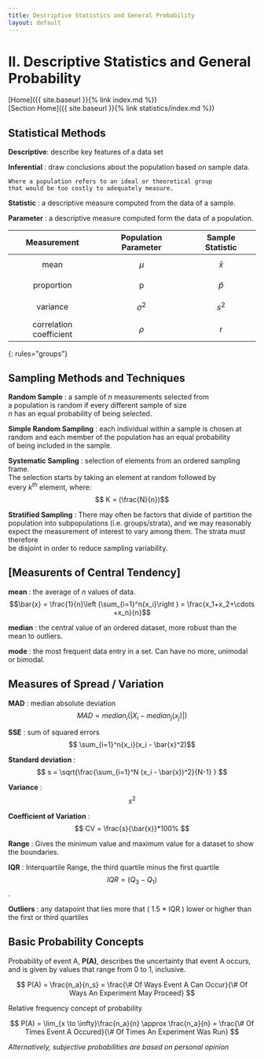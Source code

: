 ```yaml
---
title: Descriptive Statistics and General Probability
layout: default
---
```


# II. Descriptive Statistics and General Probability

[Home]({{ site.baseurl }}{% link index.md %}) <br/>
[Section Home]({{ site.baseurl }}{% link statistics/index.md %})

## Statistical Methods
__Descriptive__: describe key features of a data set
	
__Inferential__
: draw conclusions about the population based on sample data.

	Where a population refers to an ideal or theoretical group
	that would be too costly to adequately measure.
	
__Statistic__
: a descriptive measure computed from the data of a sample.

__Parameter__
: a descriptive measure computed form the data of a population.

|Measurement | Population Parameter | Sample Statistic |
| :---: | :---: | :---: |
|mean | $$\mu$$ | $$\bar{x}$$ |
|proportion | p | $$\hat{p}$$ |
|variance | $$\sigma^{2}$$ | $$s^2$$ |
|correlation coefficient | $$\rho$$ | r |
{: rules="groups"}

## Sampling Methods and Techniques
__Random Sample__
: a sample of *n* measurements selected from <br/>
a population is random if every different sample of size <br/>
*n* has an equal probability of being selected.

__Simple Random Sampling__
: each individual within a sample is chosen at <br/>
random and each member of the population has an equal probability <br/>
of being included in the sample.

__Systematic Sampling__
: selection of elements from an ordered sampling frame. <br/>
The selection starts by taking an element at random followed by <br/> 
every $k^{th}$ element, where:<br/>
$$ K = (\frac{N}{n})$$

__Stratified Sampling__
: There may often be factors that divide of partition the <br/> 
population into subpopulations (i.e. groups/strata), and we may reasonably <br/>
expect the measurement of interest to vary among them. The strata must therefore <br/>
be disjoint in order to reduce sampling variability.

## [Measurents of Central Tendency]
	
__mean__
: the average of *n* values of data. <br/>
$$\bar{x} = \frac{1}{n}\left (\sum_{i=1}^n{x_i}\right ) = \frac{x_1+x_2+\cdots +x_n}{n}$$

__median__
: the central value of an ordered dataset, more robust than the mean to outliers.

__mode__
: the most frequent data entry in a set. Can have no more, unimodal or bimodal.

## Measures of Spread / Variation

__MAD__
: median absolute deviation
$$ MAD = median_i( | X_i - median_j(x_j) | ) $$

__SSE__
: sum of squared errors
$$ \sum_{i=1}^n{x_i}(x_i - \bar{x}^2)$$

__Standard deviation__
: $$ s = \sqrt{\frac{\sum_{i=1}^N (x_i - \bar{x})^2}{N-1} } $$

__Variance__ 
: $$ s^2 $$

__Coefficient of Variation__
: $$ CV = \frac{s}{\bar{x}}*100% $$

__Range__
: Gives the minimum value and maximum value for a dataset to show the boundaries.

__IQR__
: Interquartile Range, the third quartile minus the first quartile 
$$ IQR = (Q_3 - Q_1) $$.

__Outliers__
: any datapoint that lies more that ( 1.5 * IQR ) lower or higher than the first or third quartiles

## Basic Probability Concepts

Probability of event A, __P(A)__, describes the uncertainty that event A occurs, and is given by values that range from 0 to 1, inclusive.

$$ P(A) = \frac{n_a}{n_s} = \frac{\# Of Ways Event A Can Occur}{\# Of Ways An Experiment May Proceed} $$

Relative frequency concept of probability

$$ P(A) = \lim_{x \to \infty}\frac{n_a}{n} \approx \frac{n_a}{n} = \frac{\# Of Times Event A Occured}{\# Of Times An Experiment Was Run} $$

*Alternatively, subjective probabilities are based on personal opinion*




